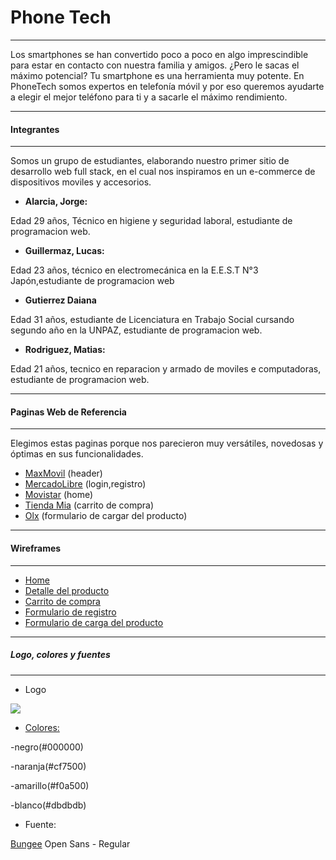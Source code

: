 # Phone Tech

------------

Los smartphones se han convertido poco a poco en algo imprescindible para estar en contacto con nuestra familia y amigos. ¿Pero le sacas el máximo potencial? Tu smartphone es una herramienta muy potente. En PhoneTech somos expertos en telefonía móvil y por eso queremos ayudarte a elegir el mejor teléfono para ti y a sacarle el máximo rendimiento.

------------

#### Integrantes

------------


Somos un grupo de estudiantes, elaborando nuestro primer sitio de desarrollo web full stack, en el cual nos inspiramos en un e-commerce de  dispositivos moviles y accesorios.

- **Alarcia, Jorge:**

Edad 29 años, Técnico en higiene y seguridad laboral, estudiante de programacion web.

- **Guillermaz, Lucas:**

Edad 23 años, técnico en electromecánica en la E.E.S.T N°3 Japón,estudiante de programacion web

- **Gutierrez Daiana**

Edad 31 años, estudiante de Licenciatura en Trabajo Social cursando segundo año en la UNPAZ, estudiante de programacion web.

- **Rodriguez, Matias:**

Edad 21 años, tecnico en reparacion y armado de moviles e computadoras, estudiante de programacion web.

------------

#### Paginas Web de Referencia

------------
Elegimos estas paginas porque nos parecieron muy versátiles, novedosas y  óptimas en sus funcionalidades.


- [MaxMovil](https://www.maxmovil.com/es/ "MaxMovil") (header)
- [MercadoLibre](https://www.mercadolibre.com.ar "MercadoLibre") (login,registro)
- [Movistar](https://tienda.movistar.com.ar "Movistar") (home)
- [Tienda Mia](https://tiendamia.com/ar/ "Tienda Mia") (carrito de compra)
- [Olx](https://www.olx.com.ar "Olx") (formulario de cargar del producto)




------------

#### Wireframes

------------

- [Home](https://github.com/Lucas2259/grupo_2_PhoneTech/blob/master/wireframes/home.png)
- [Detalle del producto](https://github.com/Lucas2259/grupo_2_PhoneTech/blob/master/wireframes/detalle%20de%20compra.png)
- [Carrito de compra](https://github.com/Lucas2259/grupo_2_PhoneTech/blob/master/wireframes/carrito%20de%20compra.jpg)
- [Formulario de registro](https://github.com/Lucas2259/grupo_2_PhoneTech/blob/master/wireframes/login.png)
- [Formulario de carga del producto](https://github.com/Lucas2259/grupo_2_PhoneTech/blob/master/wireframes/formularioCargaAdmin.png)

------------

##### Logo, colores  y fuentes

------------
- Logo

![](https://trello-attachments.s3.amazonaws.com/5f1a12ab2fdeeb282954e0af/198x198/da091c7098144a939c239e8c7ae5c45a/Logo.jpg)
- [Colores:](https://colorhunt.co/palette/179398)

-negro(#000000)

-naranja(#cf7500)

-amarillo(#f0a500)

-blanco(#dbdbdb)

- Fuente:

[Bungee](https://fonts.google.com/specimen/Bungee?query=Bungee)
Open Sans - Regular

